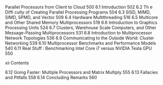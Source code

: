 Parallel Processors from Client to Cloud 500
6.1 Introduction 502
6.2 Th e Diffi culty of Creating Parallel Processing Programs 504
6.3 SISD, MIMD, SIMD, SPMD, and Vector 509
6.4 Hardware Multithreading 516
6.5 Multicore and Other Shared Memory Multiprocessors 519
6.6 Introduction to Graphics Processing Units 524
6.7 Clusters, Warehouse Scale Computers, and Other
Message-Passing Multiprocessors 531
6.8 Introduction to Multiprocessor Network Topologies 536
6.9 Communicating to the Outside World: Cluster Networking 539
6.10 Multiprocessor Benchmarks and Performance Models 540
6.11 Real Stuff : Benchmarking Intel Core i7 versus NVIDIA Tesla
GPU 550

xii Contents

6.12 Going Faster: Multiple Processors and Matrix Multiply 555
6.13 Fallacies and Pitfalls 558
6.14 Concluding Remarks 560